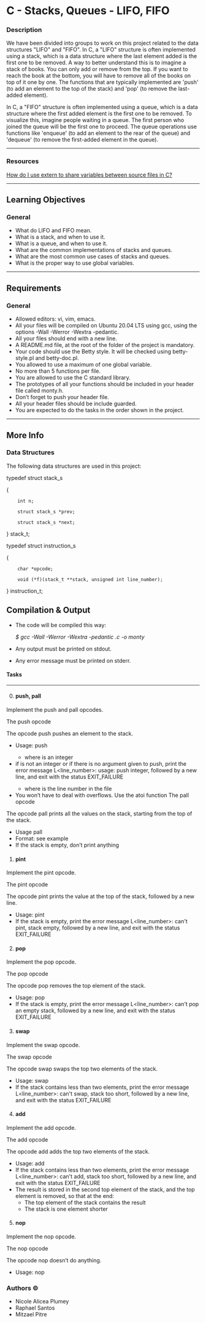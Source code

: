 # C - Stacks, Queues - LIFO, FIFO

### Description
We have been divided into groups to work on this project related to the data structures "LIFO" and "FIFO". In C, a "LIFO" structure is often implemented using a stack, which is a data structure where the last element added is the first one to be removed. A way to better understand this is to imagine a stack of books. You can only add or remove from the top. If you want to reach the book at the bottom, you will have to remove all of the books on top of it one by one. The functions that are typically implemented are 'push' (to add an element to the top of the stack) and 'pop' (to remove the last-added element).

In C, a "FIFO" structure is often implemented using a queue, which is a data structure where the first added element is the first one to be removed. To visualize this, imagine people waiting in a queue. The first person who joined the queue will be the first one to proceed. The queue operations use functions like 'enqueue' (to add an element to the rear of the queue) and 'dequeue' (to remove the first-added element in the queue).  

---------------------------------
### Resources
[How do I use extern to share variables between source files in C?](https://stackoverflow.com/questions/1433204/how-do-i-use-extern-to-share-variables-between-source-files)

---------------------------------
## Learning Objectives
### General
- What do LIFO and FIFO mean.
- What is a stack, and when to use it.
- What is a queue, and when to use it.
- What are the common implementations of stacks and queues.
- What are the most common use cases of stacks and queues.
- What is the proper way to use global variables.
--------------------------------
## Requirements
### General
- Allowed editors: vi, vim, emacs.
- All your files will be compiled on Ubuntu 20.04 LTS using gcc, using the options -Wall -Werror -Wextra -pedantic.
- All your files should end with a new line.
- A README.md file, at the root of the folder of the project is mandatory.
- Your code should use the Betty style. It will be checked using betty-style.pl and betty-doc.pl.
- You allowed to use a maximum of one global variable.
- No more than 5 functions per file.
- You are allowed to use the C standard library.
- The prototypes of all your functions should be included in your header file called monty.h.
- Don’t forget to push your header file.
- All your header files should be include guarded.
- You are expected to do the tasks in the order shown in the project.
-------------------------------
## More Info
### Data Structures
The following data structures are used in this project:

typedef struct stack_s

{

        int n;
        
        struct stack_s *prev;
        
        struct stack_s *next;
        
} stack_t;

typedef struct instruction_s

{

        char *opcode;
        
        void (*f)(stack_t **stack, unsigned int line_number);
        
} instruction_t;

## Compilation & Output
- The code will be compiled this way:

  *$ gcc -Wall -Werror -Wextra -pedantic *.c -o monty**

- Any output must be printed on stdout.
- Any error message must be printed on stderr.

#### Tasks

-----------------------------

0. #### push, pall
Implement the push and pall opcodes.

The push opcode

The opcode push pushes an element to the stack.
- Usage: push <int>
  - where <int> is an integer
- if <int> is not an integer or if there is no argument given to push, print the error message L<line_number>: usage: push integer, followed by a new line, and exit with the status EXIT_FAILURE
  - where is the line number in the file
- You won’t have to deal with overflows. Use the atoi function
The pall opcode

The opcode pall prints all the values on the stack, starting from the top of the stack.
- Usage pall
- Format: see example
- If the stack is empty, don’t print anything

1. #### pint
Implement the pint opcode.

The pint opcode

The opcode pint prints the value at the top of the stack, followed by a new line.
- Usage: pint
- If the stack is empty, print the error message L<line_number>: can't pint, stack empty, followed by a new line, and exit with the status EXIT_FAILURE

2. #### pop
Implement the pop opcode.

The pop opcode

The opcode pop removes the top element of the stack.
- Usage: pop
- If the stack is empty, print the error message L<line_number>: can't pop an empty stack, followed by a new line, and exit with the status EXIT_FAILURE

3. #### swap
Implement the swap opcode.

The swap opcode

The opcode swap swaps the top two elements of the stack.
- Usage: swap
- If the stack contains less than two elements, print the error message L<line_number>: can't swap, stack too short, followed by a new line, and exit with the status EXIT_FAILURE

4. #### add
Implement the add opcode.

The add opcode

The opcode add adds the top two elements of the stack.
- Usage: add
- If the stack contains less than two elements, print the error message L<line_number>: can't add, stack too short, followed by a new line, and exit with the status EXIT_FAILURE
- The result is stored in the second top element of the stack, and the top element is removed, so that at the end:
  - The top element of the stack contains the result
  - The stack is one element shorter

5. #### nop
Implement the nop opcode.

The nop opcode

The opcode nop doesn’t do anything.
- Usage: nop

### Authors &copy;

- Nicole Alicea Plumey
- Raphael Santos
- Mitzael Pitre
